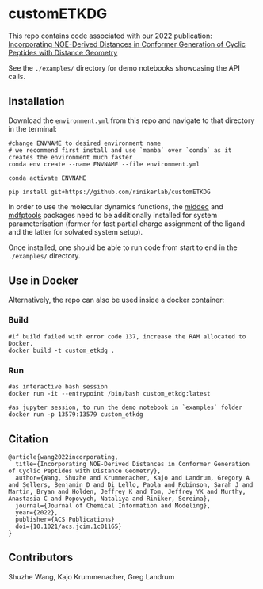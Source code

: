 # customETKDG
This repo contains code associated with our 2022 publication: [Incorporating NOE-Derived Distances in Conformer Generation of Cyclic Peptides with Distance Geometry
](https://pubs.acs.org/doi/abs/10.1021/acs.jcim.1c01165)

See the `./examples/` directory for demo notebooks showcasing the API calls.

## Installation
Download the `environment.yml` from this repo and navigate to that directory in the terminal:
```
#change ENVNAME to desired environment name
# we recommend first install and use `mamba` over `conda` as it creates the environment much faster
conda env create --name ENVNAME --file environment.yml

conda activate ENVNAME

pip install git+https://github.com/rinikerlab/customETKDG
```

In order to use the molecular dynamics functions, the [mlddec](https://github.com/rinikerlab/mlddec) and [mdfptools](https://github.com/rinikerlab/mdfptools) packages need to be additionally installed for system parameterisation (former for fast partial charge assignment of the ligand and the latter for solvated system setup).

Once installed, one should be able to run code from start to end in the `./examples/` directory.

## Use in Docker 
Alternatively, the repo can also be used inside a docker container:

### Build
```
#if build failed with error code 137, increase the RAM allocated to Docker.
docker build -t custom_etkdg .
```

### Run
```
#as interactive bash session
docker run -it --entrypoint /bin/bash custom_etkdg:latest

#as jupyter session, to run the demo notebook in `examples` folder
docker run -p 13579:13579 custom_etkdg
```

## Citation
```
@article{wang2022incorporating,
  title={Incorporating NOE-Derived Distances in Conformer Generation of Cyclic Peptides with Distance Geometry},
  author={Wang, Shuzhe and Krummenacher, Kajo and Landrum, Gregory A and Sellers, Benjamin D and Di Lello, Paola and Robinson, Sarah J and Martin, Bryan and Holden, Jeffrey K and Tom, Jeffrey YK and Murthy, Anastasia C and Popovych, Nataliya and Riniker, Sereina},
  journal={Journal of Chemical Information and Modeling},
  year={2022},
  publisher={ACS Publications}
  doi={10.1021/acs.jcim.1c01165}
}
```

## Contributors
Shuzhe Wang, Kajo Krummenacher, Greg Landrum